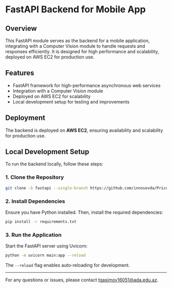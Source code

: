# FastAPI Backend for Mobile App

## Overview
This FastAPI module serves as the backend for a mobile application, integrating with a Computer Vision module to handle requests and responses efficiently. It is designed for high performance and scalability, deployed on AWS EC2 for production use.

## Features
- FastAPI framework for high-performance asynchronous web services
- Integration with a Computer Vision module
- Deployed on AWS EC2 for scalability
- Local development setup for testing and improvements

## Deployment
The backend is deployed on **AWS EC2**, ensuring availability and scalability for production use.

## Local Development Setup
To run the backend locally, follow these steps:

### 1. Clone the Repository
```sh
git clone -b fastapi --single-branch https://github.com/innosevda/Price-tag-detection-recognition-app
```

### 2. Install Dependencies
Ensure you have Python installed. Then, install the required dependencies:
```sh
pip install -r requirements.txt
```

### 3. Run the Application
Start the FastAPI server using Uvicorn:
```sh
python -m uvicorn main:app --reload
```
The `--reload` flag enables auto-reloading for development.

---

For any questions or issues, please contact tgasimov16051@ada.edu.az.
